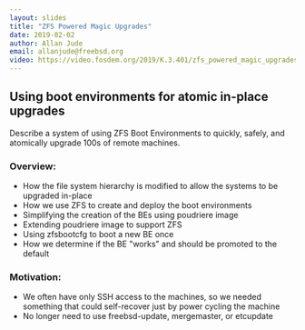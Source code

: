 ```yaml
---
layout: slides
title: "ZFS Powered Magic Upgrades"
date: 2019-02-02
author: Allan Jude
email: allanjude@freebsd.org
video: https://video.fosdem.org/2019/K.3.401/zfs_powered_magic_upgrades.mp4
---
```

## Using boot environments for atomic in-place upgrades

Describe a system of using ZFS Boot Environments to quickly, safely, and atomically upgrade 100s of remote machines.

### Overview:
* How the file system hierarchy is modified to allow the systems to be upgraded in-place
* How we use ZFS to create and deploy the boot environments
* Simplifying the creation of the BEs using poudriere image
* Extending poudriere image to support ZFS
* Using zfsbootcfg to boot a new BE once
* How we determine if the BE "works" and should be promoted to the default

### Motivation:
* We often have only SSH access to the machines, so we needed something that could self-recover just by power cycling the machine
* No longer need to use freebsd-update, mergemaster, or etcupdate
